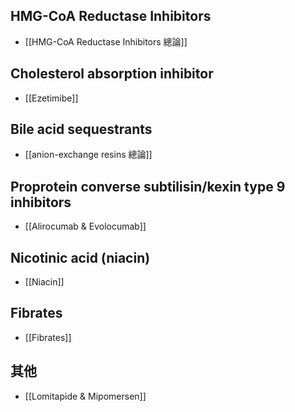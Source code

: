## HMG-CoA Reductase Inhibitors 
- [[HMG-CoA Reductase Inhibitors 總論]]
## Cholesterol absorption inhibitor 
- [[Ezetimibe]]
## Bile acid sequestrants 
- [[anion-exchange resins 總論]]
## Proprotein converse subtilisin/kexin type 9 inhibitors 
- [[Alirocumab & Evolocumab]]
## Nicotinic acid (niacin)
- [[Niacin]]
## Fibrates
- [[Fibrates]]
## 其他
- [[Lomitapide & Mipomersen]]